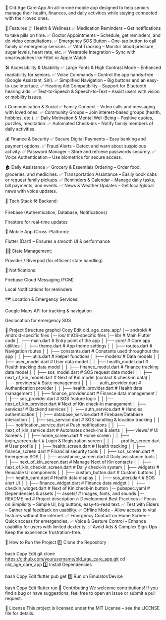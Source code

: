 🏡 Old Age Care App
An all-in-one mobile app designed to help seniors manage their health, finances, and daily activities while staying connected with their loved ones.

🔹 Features
🩺 Health & Wellness
✅ Medication Reminders – Get notifications to take pills on time.
✅ Doctor Appointments – Schedule, get reminders, and do video consultations.
✅ Emergency SOS Button – One-tap button to call family or emergency services.
✅ Vital Tracking – Monitor blood pressure, sugar levels, heart rate, etc.
✅ Wearable Integration – Sync with smartwatches like Fitbit or Apple Watch.

🛠️ Accessibility & Usability
✅ Large Fonts & High Contrast Mode – Enhanced readability for seniors.
✅ Voice Commands – Control the app hands-free (Google Assistant, Siri).
✅ Simplified Navigation – Big buttons and an easy-to-use interface.
✅ Hearing Aid Compatibility – Support for Bluetooth hearing aids.
✅ Text-to-Speech & Speech-to-Text – Assist users with vision or mobility issues.

📞 Communication & Social
✅ Family Connect – Video calls and messaging with loved ones.
✅ Community Groups – Join interest-based groups (health, hobbies, etc.).
✅ Daily Motivation & Mental Well-Being – Positive quotes, puzzles, meditation.
✅ Automated Check-ins – Notify family members of daily activities.

💰 Finance & Security
✅ Secure Digital Payments – Easy banking and payment options.
✅ Fraud Alerts – Detect and warn about suspicious activity.
✅ Password Manager – Store and retrieve passwords securely.
✅ Voice Authentication – Use biometrics for secure access.

🏠 Daily Assistance
✅ Grocery & Essentials Ordering – Order food, groceries, and medicines.
✅ Transportation Assistance – Easily book cabs or request family pickups.
✅ Reminders & Calendar – Manage daily tasks, bill payments, and events.
✅ News & Weather Updates – Get local/global news with voice updates.

📱 Tech Stack
🛠️ Backend:

Firebase (Authentication, Database, Notifications)

Firestore for real-time updates

📱 Mobile App (Cross-Platform):

Flutter (Dart) – Ensures a smooth UI & performance

🧑‍💻 State Management:

Provider / Riverpod (for efficient state handling)

📢 Notifications:

Firebase Cloud Messaging (FCM)

Local Notifications for reminders

🗺️ Location & Emergency Services:

Google Maps API for tracking & navigation

Geolocation for emergency SOS

📂 Project Structure
graphql
Copy
Edit
old_age_care_app/
│-- android/                   # Android-specific files
│-- ios/                       # iOS-specific files
│-- lib/                       # Main Flutter code
│   ├── main.dart              # Entry point of the app
│   ├── core/                  # Core app utilities
│   │   ├── theme.dart         # App theme settings
│   │   ├── routes.dart        # Navigation routes
│   │   ├── constants.dart     # Constants used throughout the app
│   │   ├── utils.dart         # Helper functions
│   ├── models/                # Data models
│   │   ├── user_model.dart    # User data model
│   │   ├── health_model.dart  # Health tracking data model
│   │   ├── finance_model.dart # Finance tracking data model
│   │   ├── sos_model.dart     # SOS request data model
│   │   ├── next_of_kin_model.dart # Next of Kin model (contact & check-in data)
│   ├── providers/             # State management
│   │   ├── auth_provider.dart # Authentication provider
│   │   ├── health_provider.dart # Health data management
│   │   ├── finance_provider.dart # Finance data management
│   │   ├── sos_provider.dart  # SOS feature logic
│   │   ├── next_of_kin_provider.dart # Next of Kin check-in management
│   ├── services/              # Backend services
│   │   ├── auth_service.dart  # Handles authentication
│   │   ├── database_service.dart # Firebase/Database interaction
│   │   ├── sos_service.dart   # SOS handling & location tracking
│   │   ├── notification_service.dart # Push notifications
│   │   ├── next_of_kin_service.dart # Automates check-ins & alerts
│   ├── views/                 # UI Screens
│   │   ├── home_screen.dart   # Home screen
│   │   ├── login_screen.dart  # Login & Registration screen
│   │   ├── profile_screen.dart # User profile
│   │   ├── health_screen.dart # Health tracking
│   │   ├── finance_screen.dart # Financial security tools
│   │   ├── sos_screen.dart    # Emergency SOS
│   │   ├── assistance_screen.dart # Daily assistance tools
│   │   ├── next_of_kin_screen.dart # Manage Next of Kin contacts
│   │   ├── next_of_kin_checkin_screen.dart # Daily check-in system
│   ├── widgets/               # Reusable UI components
│   │   ├── custom_button.dart # Custom buttons
│   │   ├── health_card.dart   # Health data display
│   │   ├── sos_alert.dart     # SOS alert UI
│   │   ├── finance_widget.dart # Finance data widget
│   │   ├── checkin_widget.dart # Next of Kin check-in button
│-- pubspec.yaml               # Dependencies & assets
│-- assets/                    # Images, fonts, and sounds
│-- README.md                  # Project description
🔥 Development Best Practices
✅ Focus on Simplicity – Simple UI, big buttons, easy-to-read text.
✅ Test with Elders – Gather real feedback on usability.
✅ Offline Mode – Allow access to vital features without the internet.
✅ Emergency Contact on Home Screen – Quick access for emergencies.
✅ Voice & Gesture Control – Enhance usability for users with limited dexterity.
✅ Avoid Ads & Complex Sign-Ups – Keep the experience frustration-free.

🚀 How to Run the Project
1️⃣ Clone the Repository

bash
Copy
Edit
git clone https://github.com/yourusername/old_age_care_app.git
cd old_age_care_app
2️⃣ Install Dependencies

bash
Copy
Edit
flutter pub get
3️⃣ Run on Emulator/Device

bash
Copy
Edit
flutter run
🤝 Contributing
We welcome contributions! If you find a bug or have suggestions, feel free to open an issue or submit a pull request.

📜 License
This project is licensed under the MIT License – see the LICENSE file for details.